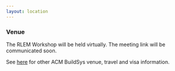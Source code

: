 ```yaml
---
layout: location
---
```


### Venue

The RLEM Workshop will be held virtually. The meeting link will be communicated soon.
<!-- :<br>
__Bahçeşehir Üniversitesi__<br>
__Istanbul, Turkiye__<br>
__Room: Mariner__

<iframe src="https://www.google.com/maps/embed?pb=!1m18!1m12!1m3!1d1540724.2175862242!2d26.57029425624998!3d41.042165000000004!2m3!1f0!2f0!3f0!3m2!1i1024!2i768!4f13.1!3m3!1m2!1s0x14cab7a2a2c3b963%3A0x7671d1b9817b8519!2sBahcesehir%20University!5e0!3m2!1sen!2sus!4v1686955950359!5m2!1sen!2sus" width="600" height="450" style="border:0;" allowfullscreen="" loading="lazy" referrerpolicy="no-referrer-when-downgrade"></iframe> -->

See [here](https://buildsys.acm.org/2023/venue/) for other ACM BuildSys venue, travel and visa information.